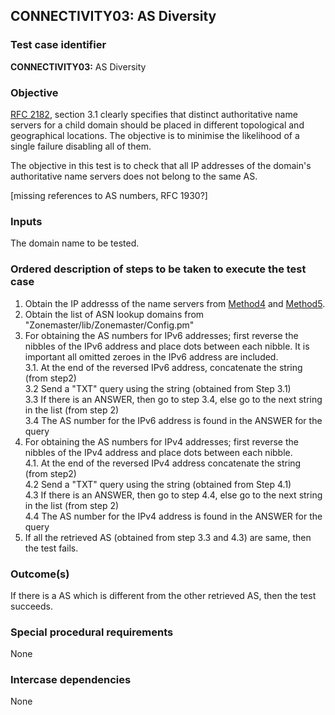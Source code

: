 ## CONNECTIVITY03: AS Diversity

### Test case identifier

**CONNECTIVITY03:** AS Diversity

### Objective

[RFC 2182](https://tools.ietf.org/html/rfc2182), section 3.1
clearly specifies that distinct authoritative name servers for a child
domain should be placed in different topological and geographical locations.
The objective is to minimise the likelihood of a single failure disabling
all of them. 

The objective in this test is to check that all IP addresses of the domain's
authoritative name servers does not belong to the same AS.

[missing references to AS numbers, RFC 1930?]

### Inputs

The domain name to be tested.

### Ordered description of steps to be taken to execute the test case

1. Obtain the IP addresss of the name servers from [Method4](../Methods.md)
   and [Method5](../Methods.md).
2. Obtain the list of ASN lookup domains from "Zonemaster/lib/Zonemaster/Config.pm"
3. For obtaining the AS numbers for IPv6 addresses; first reverse the nibbles of 
   the IPv6 address and place dots between each nibble. It is important all omitted 
   zeroes in the IPv6 address are included. <br />
3.1. At the end of the reversed IPv6 address, concatenate the  string (from
step2) <br/>
3.2 Send a "TXT" query using the string (obtained from Step 3.1) <br/>
3.3 If there is an ANSWER, then go to step 3.4, else go to the next string
in the list (from step 2) <br/>
3.4 The AS number for the IPv6 address is found in the ANSWER for the query 
4. For obtaining the AS numbers for IPv4 addresses; first reverse the nibbles 
   of the IPv4 address and  place dots between each nibble. <br/>
4.1. At the end of the reversed IPv4 address concatenate the string (from step2) <br/> 
4.2 Send a "TXT" query using the string (obtained from Step 4.1) <br/>
4.3 If there is an ANSWER, then go to step 4.4, else go to the next string
in the list (from step 2) <br/>
4.4 The AS number for the IPv4 address is found in the ANSWER for the query 
5. If all the retrieved AS (obtained from step 3.3 and 4.3) are same, then the test
   fails.

### Outcome(s)

If there is a AS which is different from the other retrieved AS, then the
test succeeds.

### Special procedural requirements

None

### Intercase dependencies

None
